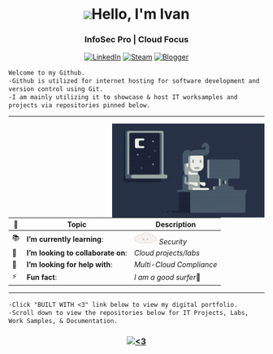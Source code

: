 <h1 align="center"> <img src="https://media.giphy.com/media/hvRJCLFzcasrR4ia7z/giphy.gif" width="25px">Hello, I'm Ivan  </h1>

<h3 align="center">  InfoSec Pro | Cloud Focus </h3> 

<p align="center"> 
<a href="https://www.linkedin.com/in/ivanvlad/"><img alt="LinkedIn" src="https://img.shields.io/badge/LinkedIn-0077B5?style=for-the-badge&logo=linkedin&logoColor=white/"></a>
<a href="https://steamcommunity.com/id/IceCreamCookies/"><img alt="Steam" src="https://img.shields.io/badge/Steam-000000?style=for-the-badge&logo=steam&logoColor=white"></a>
<a href="https://medium.com/@IvanVladS"><img alt="Blogger" src="https://img.shields.io/badge/Blogger-FF5722?style=for-the-badge&logo=blogger&logoColor=white"></a>


<pre><code>Welcome to my Github.  
-Github is utilized for internet hosting for software development and version control using Git.  
-I am mainly utilizing it to showcase & host IT worksamples and projects via repositories pinned below.
</code></pre>
---------------------------------------------------------------------------------------------------------------------------------------------------------------------------------

<img alt="Night Coding" src="https://raw.githubusercontent.com/AVS1508/AVS1508/master/assets/Night-Coding.gif" align="right"/>


| 🔭 | Topic | Description  |
| --------|-----------| ----------- |
| 📚 | **I’m currently learning**: | <img src="https://github.com/IvanVlademirS/IvanVlademirS/blob/7dc6ce4eda73a9fa90b78049e49f7257e1d7c1fd/a992fda7d46e66609b14edb33d03af0cbc9a7997r1-500-330_hq.gif" width="45" height="25"> *Security* |
| 👯 | **I’m looking to collaborate on**: | *Cloud projects/labs* |
| 🤔 | **I’m looking for help with**: | *Multi-Cloud Compliance* |
| ⚡   | **Fun fact**: | *I am a good surfer*🌊 |

---------------------------------------------------------------------------------------------------------------------------------------------------------------------------------


<pre><code>-Click "BUILT WITH <3" link below to view my digital portfolio.  
-Scroll down to view the repositories below for IT Projects, Labs, Work Samples, & Documentation.
</code></pre>

<h3 align="center"> 
<a href="https://ivanvlademirs.github.io/Digital_Career_Portfolio/"><img alt="<3" src="http://ForTheBadge.com/images/badges/built-with-love.svg ">
</h3>

